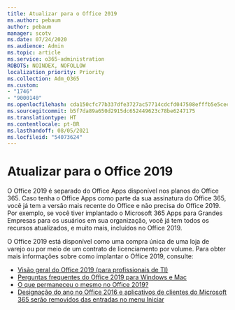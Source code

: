 ```yaml
---
title: Atualizar para o Office 2019
ms.author: pebaum
author: pebaum
manager: scotv
ms.date: 07/24/2020
ms.audience: Admin
ms.topic: article
ms.service: o365-administration
ROBOTS: NOINDEX, NOFOLLOW
localization_priority: Priority
ms.collection: Adm_O365
ms.custom:
- "1746"
- "9000140"
ms.openlocfilehash: cda150cfc77b337dfe3727ac57714cdcfd047508efffb5e5ceecfc0ebe4c8a27
ms.sourcegitcommit: b5f7da89a650d2915dc652449623c78be6247175
ms.translationtype: HT
ms.contentlocale: pt-BR
ms.lasthandoff: 08/05/2021
ms.locfileid: "54073624"
---
```

# <a name="update-to-office-2019"></a>Atualizar para o Office 2019

O Office 2019 é separado do Office Apps disponível nos planos do Office 365. Caso tenha o Office Apps como parte da sua assinatura do Office 365, você já tem a versão mais recente do Office e não precisa do Office 2019. Por exemplo, se você tiver implantado o Microsoft 365 Apps para Grandes Empresas para os usuários em sua organização, você já tem todos os recursos atualizados, e muito mais, incluídos no Office 2019.

O Office 2019 está disponível como uma compra única de uma loja de varejo ou por meio de um contrato de licenciamento por volume. Para obter mais informações sobre como implantar o Office 2019, consulte:  

- [Visão geral do Office 2019 (para profissionais de TI)](https://docs.microsoft.com/deployoffice/office2019/overview)  
- [Perguntas frequentes do Office 2019 para Windows e Mac](https://support.microsoft.com/help/4133312)  
- [O que permaneceu o mesmo no Office 2019?](https://docs.microsoft.com/deployoffice/office2019/overview#whats-stayed-the-same-in-office-2019)  
- [Designação do ano no Office 2016 e aplicativos de clientes do Microsoft 365 serão removidos das entradas no menu Iniciar](https://support.office.com/article/8fe5e052-76d2-49de-af30-2e84ed3da907?wt.mc_id=Alchemy_ClientDIA)